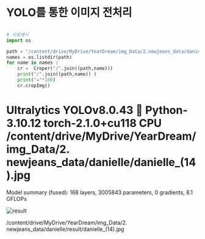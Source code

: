 # YOLO를 통한 이미지 전처리


```python

# 사용예시
import os

path = "/content/drive/MyDrive/YearDream/img_Data/2.newjeans_data/danielle"
names = os.listdir(path)
for name in names :
    cr =  Croper("/".join((path,name)))
    print("/".join((path,name)) )
    print("="*100)
    cr.cropImg()

```

Ultralytics YOLOv8.0.43 🚀 Python-3.10.12 torch-2.1.0+cu118 CPU
/content/drive/MyDrive/YearDream/img_Data/2. newjeans_data/danielle/danielle_(14).jpg
====================================================================================================
Model summary (fused): 168 layers, 3005843 parameters, 0 gradients, 8.1 GFLOPs

![result](Development/1주차/Yolo_Crop/image.png)

/content/drive/MyDrive/YearDream/img_Data/2. newjeans_data/danielle/result/danielle_(14).jpg


